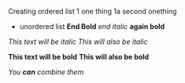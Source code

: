 Creating ordered list
1 one thing
  1a second onething

* unordered list
**End Bold**
*end italic*
**again bold**

*This text will be italic*
_This will also be italic_

**This text will be bold**
__This will also be bold__

_You **can** combine them_